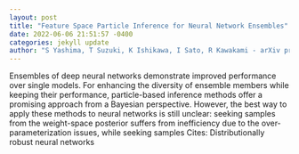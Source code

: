 ```yaml
--- 
layout: post 
title: "Feature Space Particle Inference for Neural Network Ensembles" 
date: 2022-06-06 21:51:57 -0400 
categories: jekyll update 
author: "S Yashima, T Suzuki, K Ishikawa, I Sato, R Kawakami - arXiv preprint arXiv , 2022" 
--- 
```

Ensembles of deep neural networks demonstrate improved performance over single models. For enhancing the diversity of ensemble members while keeping their performance, particle-based inference methods offer a promising approach from a Bayesian perspective. However, the best way to apply these methods to neural networks is still unclear: seeking samples from the weight-space posterior suffers from inefficiency due to the over-parameterization issues, while seeking samples Cites: Distributionally robust neural networks